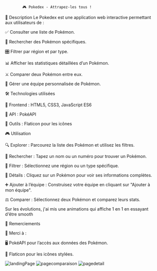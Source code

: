             🎮 Pokedex - Attrapez-les tous !

   📜 Description
Le Pokedex est une application web interactive permettant aux utilisateurs de :

✅ Consulter une liste de Pokémon.

🔎 Rechercher des Pokémon spécifiques.

🎛️ Filtrer par région et par type.

📊 Afficher les statistiques détaillées d’un Pokémon.

⚔️ Comparer deux Pokémon entre eux.

👥 Gérer une équipe personnalisée de Pokémon.



🛠️ Technologies utilisées

🔹 Frontend : HTML5, CSS3, JavaScript ES6

🔹 API : PokéAPI

🔹 Outils : Flaticon pour les icônes



🎮 Utilisation

🔍 Explorer : Parcourez la liste des Pokémon et utilisez les filtres.

📝 Rechercher : Tapez un nom ou un numéro pour trouver un Pokémon.

🔄 Filtrer : Sélectionnez une région ou un type spécifique.

👀 Détails : Cliquez sur un Pokémon pour voir ses informations complètes.

➕ Ajouter à l’équipe : Construisez votre équipe en cliquant sur "Ajouter à mon équipe".

⚖️ Comparer : Sélectionnez deux Pokémon et comparez leurs stats.

Sur les évolutions, j'ai mis une animations qui affiche 1 en 1 en essayant d'être smooth


💖 Remerciements

🙏 Merci à :

🖥️ PokéAPI pour l’accès aux données des Pokémon.

🎨 Flaticon pour les icônes stylées.


 
![landingPage](https://github.com/user-attachments/assets/8cf3dc6c-984c-4d8d-960c-f045bc4c40f0)
![pagecomparaison](https://github.com/user-attachments/assets/da265ba5-812f-4777-8354-c51a6e9e2349)
![pagedetail](https://github.com/user-attachments/assets/6b72f674-ac7d-4798-bce5-f596a73308f8)



